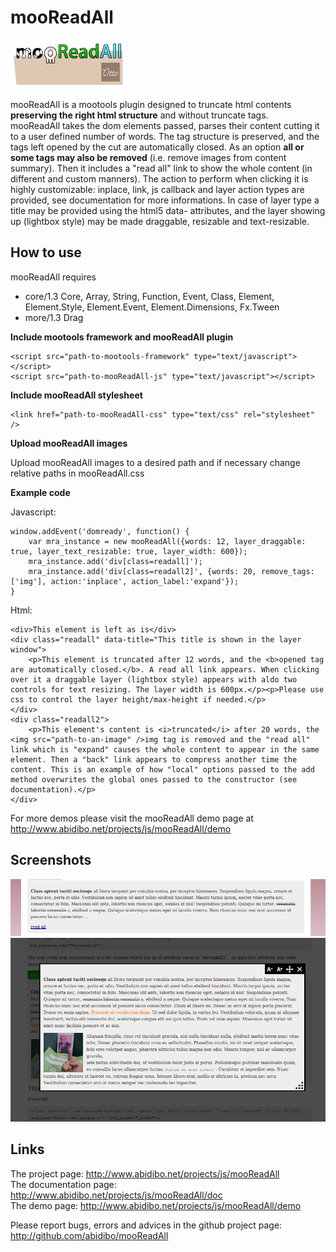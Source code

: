 mooReadAll
===========

![Screenshot](http://github.com/abidibo/mooReadAll/raw/master/logo.jpg)

mooReadAll is a mootools plugin designed to truncate html contents **preserving the right html structure** and without truncate tags.   
mooReadAll takes the dom elements passed, parses their content cutting it to a user defined number of words. The tag structure is preserved, and the tags left opened by the cut are automatically closed. As an option **all or some tags may also be removed** (i.e. remove images from content summary). Then it includes a "read all" link to show the whole content (in different and custom manners). The action to perform when clicking it is highly customizable: inplace, link, js callback and layer action types are provided, see documentation for more informations. In case of layer type a title may be provided using the html5 data- attributes, and the layer showing up (lightbox style) may be made draggable, resizable and text-resizable.

How to use
----------

mooReadAll requires 
- core/1.3 Core, Array, String, Function, Event, Class, Element, Element.Style, Element.Event, Element.Dimensions, Fx.Tween 
- more/1.3 Drag

**Include mootools framework and mooReadAll plugin**

	<script src="path-to-mootools-framework" type="text/javascript"></script>
	<script src="path-to-mooReadAll-js" type="text/javascript"></script>

**Include mooReadAll stylesheet**

	<link href="path-to-mooReadAll-css" type="text/css" rel="stylesheet" />

**Upload mooReadAll images**   

Upload mooReadAll images to a desired path and if necessary change relative paths in mooReadAll.css

**Example code**

Javascript:

	window.addEvent('domready', function() {
		var mra_instance = new mooReadAll({words: 12, layer_draggable: true, layer_text_resizable: true, layer_width: 600});
		mra_instance.add('div[class=readall]');
		mra_instance.add('div[class=readall2]', {words: 20, remove_tags: ['img'], action:'inplace', action_label:'expand'});
	}

Html:

	<div>This element is left as is</div>
	<div class="readall" data-title="This title is shown in the layer window">
		<p>This element is truncated after 12 words, and the <b>opened tag are automatically closed.</b>. A read all link appears. When clicking over it a draggable layer (lightbox style) appears with aldo two controls for text resizing. The layer width is 600px.</p><p>Please use css to control the layer height/max-height if needed.</p>
	</div>
	<div class="readall2">
		<p>This element's content is <i>truncated</i> after 20 words, the <img src="path-to-an-image" />img tag is removed and the "read all" link which is "expand" causes the whole content to appear in the same element. Then a "back" link appears to compress another time the content. This is an example of how "local" options passed to the add method overwrites the global ones passed to the constructor (see documentation).</p>
	</div>

For more demos please visit the mooReadAll demo page at http://www.abidibo.net/projects/js/mooReadAll/demo

Screenshots
-----------

![Screenshot](http://github.com/abidibo/mooReadAll/raw/master/Docs/mra_screenshot1.png)
![Screenshot](http://github.com/abidibo/mooReadAll/raw/master/Docs/mra_screenshot2.png)

Links
-----------------

The project page: http://www.abidibo.net/projects/js/mooReadAll  
The documentation page: http://www.abidibo.net/projects/js/mooReadAll/doc   
The demo page: http://www.abidibo.net/projects/js/mooReadAll/demo

Please report bugs, errors and advices in the github project page: http://github.com/abidibo/mooReadAll
